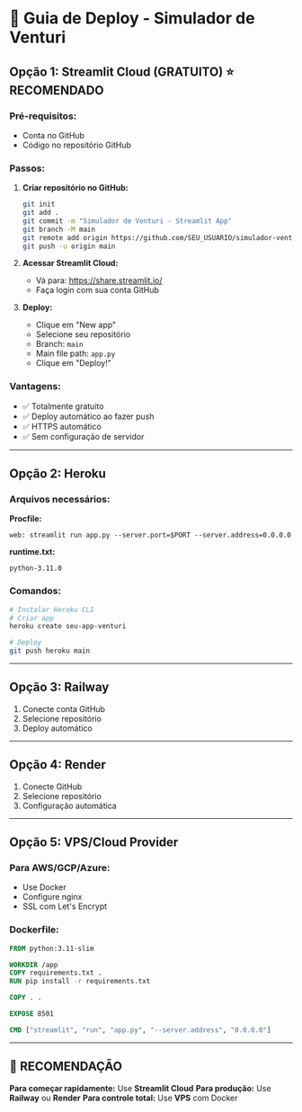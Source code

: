 # 🚀 Guia de Deploy - Simulador de Venturi

## Opção 1: Streamlit Cloud (GRATUITO) ⭐ RECOMENDADO

### Pré-requisitos:
- Conta no GitHub
- Código no repositório GitHub

### Passos:

1. **Criar repositório no GitHub:**
   ```bash
   git init
   git add .
   git commit -m "Simulador de Venturi - Streamlit App"
   git branch -M main
   git remote add origin https://github.com/SEU_USUARIO/simulador-venturi.git
   git push -u origin main
   ```

2. **Acessar Streamlit Cloud:**
   - Vá para: https://share.streamlit.io/
   - Faça login com sua conta GitHub

3. **Deploy:**
   - Clique em "New app"
   - Selecione seu repositório
   - Branch: `main`
   - Main file path: `app.py`
   - Clique em "Deploy!"

### Vantagens:
- ✅ Totalmente gratuito
- ✅ Deploy automático ao fazer push
- ✅ HTTPS automático
- ✅ Sem configuração de servidor

---

## Opção 2: Heroku

### Arquivos necessários:

**Procfile:**
```
web: streamlit run app.py --server.port=$PORT --server.address=0.0.0.0
```

**runtime.txt:**
```
python-3.11.0
```

### Comandos:
```bash
# Instalar Heroku CLI
# Criar app
heroku create seu-app-venturi

# Deploy
git push heroku main
```

---

## Opção 3: Railway

1. Conecte conta GitHub
2. Selecione repositório
3. Deploy automático

---

## Opção 4: Render

1. Conecte GitHub
2. Selecione repositório
3. Configuração automática

---

## Opção 5: VPS/Cloud Provider

### Para AWS/GCP/Azure:
- Use Docker
- Configure nginx
- SSL com Let's Encrypt

### Dockerfile:
```dockerfile
FROM python:3.11-slim

WORKDIR /app
COPY requirements.txt .
RUN pip install -r requirements.txt

COPY . .

EXPOSE 8501

CMD ["streamlit", "run", "app.py", "--server.address", "0.0.0.0"]
```

---

## 🎯 RECOMENDAÇÃO

**Para começar rapidamente:** Use **Streamlit Cloud**
**Para produção:** Use **Railway** ou **Render**
**Para controle total:** Use **VPS** com Docker
